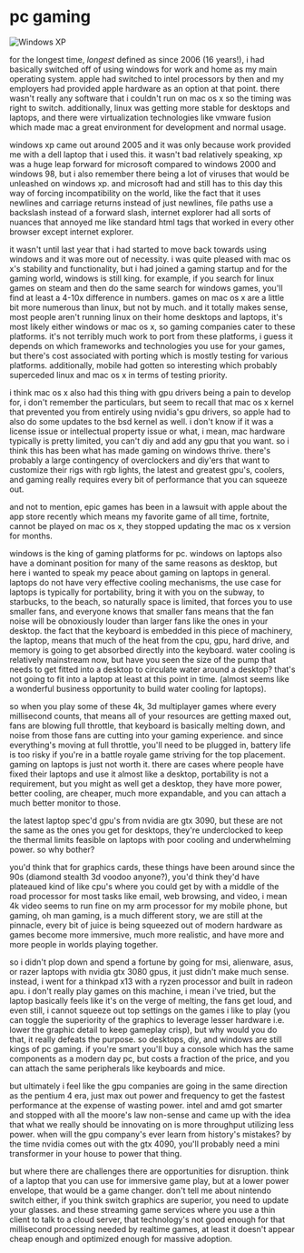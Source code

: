 # pc gaming

![Windows XP](https://www.softlinko.com/wp-content/uploads/2020/04/Windows-XP-Ultimate-free-download.jpg)

for the longest time, _longest_ defined as since 2006 (16 years!), i had basically switched off of using windows for work and home as my main operating system.  apple had switched to intel processors by then and my employers had provided apple hardware as an option at that point.  there wasn't really any software that i couldn't run on mac os x so the timing was right to switch.  additionally, linux was getting more stable for desktops and laptops, and there were virtualization technologies like vmware fusion which made mac a great environment for development and normal usage.

windows xp came out around 2005 and it was only because work provided me with a dell laptop that i used this.  it wasn't bad relatively speaking, xp was a huge leap forward for microsoft compared to windows 2000 and windows 98, but i also remember there being a lot of viruses that would be unleashed on windows xp.  and microsoft had and still has to this day this way of forcing incompatibility on the world, like the fact that it uses newlines and carriage returns instead of just newlines, file paths use a backslash instead of a forward slash, internet explorer had all sorts of nuances that annoyed me like standard html tags that worked in every other browser except internet explorer.

it wasn't until last year that i had started to move back towards using windows and it was more out of necessity.  i was quite pleased with mac os x's stability and functionality, but i had joined a gaming startup and for the gaming world, windows is still king.  for example, if you search for linux games on steam and then do the same search for windows games, you'll find at least a 4-10x difference in numbers.  games on mac os x are a little bit more numerous than linux, but not by much.  and it totally makes sense, most people aren't running linux on their home desktops and laptops, it's most likely either windows or mac os x, so gaming companies cater to these platforms.  it's not terribly much work to port from these platforms, i guess it depends on which frameworks and technologies you use for your games, but there's cost associated with porting which is mostly testing for various platforms.  additionally, mobile had gotten so interesting which probably superceded linux and mac os x in terms of testing priority.

i think mac os x also had this thing with gpu drivers being a pain to develop for, i don't remember the particulars, but seem to recall that mac os x kernel that prevented you from entirely using nvidia's gpu drivers, so apple had to also do some updates to the bsd kernel as well.  i don't know if it was a license issue or intellectual property issue or what, i mean, mac hardware typically is pretty limited, you can't diy and add any gpu that you want.  so i think this has been what has made gaming on windows thrive.  there's probably a large contingency of overclockers and diy'ers that want to customize their rigs with rgb lights, the latest and greatest gpu's, coolers, and gaming really requires every bit of performance that you can squeeze out.

and not to mention, epic games has been in a lawsuit with apple about the app store recently which means my favorite game of all time, fortnite, cannot be played on mac os x, they stopped updating the mac os x version for months.

windows is the king of gaming platforms for pc.  windows on laptops also have a dominant position for many of the same reasons as desktop, but here i wanted to speak my peace about gaming on laptops in general.  laptops do not have very effective cooling mechanisms, the use case for laptops is typically for portability, bring it with you on the subway, to starbucks, to the beach, so naturally space is limited, that forces you to use smaller fans, and everyone knows that smaller fans means that the fan noise will be obnoxiously louder than larger fans like the ones in your desktop.  the fact that the keyboard is embedded in this piece of machinery, the laptop, means that much of the heat from the cpu, gpu, hard drive, and memory is going to get absorbed directly into the keyboard.  water cooling is relatively mainstream now, but have you seen the size of the pump that needs to get fitted into a desktop to circulate water around a desktop?  that's not going to fit into a laptop at least at this point in time.  (almost seems like a wonderful business opportunity to build water cooling for laptops).

so when you play some of these 4k, 3d multiplayer games where every millisecond counts, that means all of your resources are getting maxed out, fans are blowing full throttle, that keyboard is basically melting down, and noise from those fans are cutting into your gaming experience.  and since everything's moving at full throttle, you'll need to be plugged in, battery life is too risky if you're in a battle royale game striving for the top placement.  gaming on laptops is just not worth it.  there are cases where people have fixed their laptops and use it almost like a desktop, portability is not a requirement, but you might as well get a desktop, they have more power, better cooling, are cheaper, much more expandable, and you can attach a much better monitor to those.

the latest laptop spec'd gpu's from nvidia are gtx 3090, but these are not the same as the ones you get for desktops, they're underclocked to keep the thermal limits feasible on laptops with poor cooling and underwhelming power.  so why bother?

you'd think that for graphics cards, these things have been around since the 90s (diamond stealth 3d voodoo anyone?), you'd think they'd have plateaued kind of like cpu's where you could get by with a middle of the road processor for most tasks like email, web browsing, and video, i mean 4k video seems to run fine on my arm processor for my mobile phone, but gaming, oh man gaming, is a much different story, we are still at the pinnacle, every bit of juice is being squeezed out of modern hardware as games become more immersive, much more realistic, and have more and more people in worlds playing together.

so i didn't plop down and spend a fortune by going for msi, alienware, asus, or razer laptops with nvidia gtx 3080 gpus, it just didn't make much sense.  instead, i went for a thinkpad x13 with a ryzen processor and built in radeon apu.  i don't really play games on this machine, i mean i've tried, but the laptop basically feels like it's on the verge of melting, the fans get loud, and even still, i cannot squeeze out top settings on the games i like to play (you can toggle the superiority of the graphics to leverage lesser hardware i.e. lower the graphic detail to keep gameplay crisp), but why would you do that, it really defeats the purpose.  so desktops, diy, and windows are still kings of pc gaming.  if you're smart you'll buy a console which has the same components as a modern day pc, but costs a fraction of the price, and you can attach the same peripherals like keyboards and mice.

but ultimately i feel like the gpu companies are going in the same direction as the pentium 4 era, just max out power and frequency to get the fastest performance at the expense of wasting power.  intel and amd got smarter and stopped with all the moore's law non-sense and came up with the idea that what we really should be innovating on is more throughput utilizing less power.  when will the gpu company's ever learn from history's mistakes?  by the time nvidia comes out with the gtx 4090, you'll probably need a mini transformer in your house to power that thing.

but where there are challenges there are opportunities for disruption.  think of a laptop that you can use for immersive game play, but at a lower power envelope, that would be a game changer.  don't tell me about nintendo switch either, if you think switch graphics are superior, you need to update your glasses.  and these streaming game services where you use a thin client to talk to a cloud server, that technology's not good enough for that millisecond processing needed by realtime games, at least it doesn't appear cheap enough and optimized enough for massive adoption.


